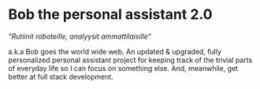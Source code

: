 # Bob the personal assistant 2.0

_"Rutiinit roboteille, analyysit ammattilaisille"_

a.k.a Bob goes the world wide web. An updated & upgraded, fully personalized personal assistant project for keeping track of the trivial parts of everyday life so I can focus on something else. And, meanwhile, get better at full stack development.

